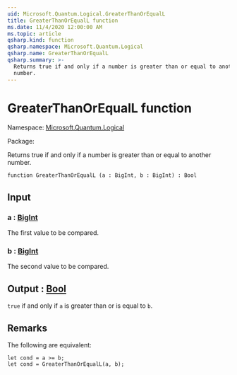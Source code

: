 ```yaml
---
uid: Microsoft.Quantum.Logical.GreaterThanOrEqualL
title: GreaterThanOrEqualL function
ms.date: 11/4/2020 12:00:00 AM
ms.topic: article
qsharp.kind: function
qsharp.namespace: Microsoft.Quantum.Logical
qsharp.name: GreaterThanOrEqualL
qsharp.summary: >-
  Returns true if and only if a number is greater than or equal to another
  number.
---
```


# GreaterThanOrEqualL function

Namespace: [Microsoft.Quantum.Logical](xref:Microsoft.Quantum.Logical)

Package: [](https://nuget.org/packages/)


Returns true if and only if a number is greater than or equal to anothernumber.

```qsharp
function GreaterThanOrEqualL (a : BigInt, b : BigInt) : Bool
```


## Input

### a : [BigInt](xref:microsoft.quantum.lang-ref.bigint)

The first value to be compared.


### b : [BigInt](xref:microsoft.quantum.lang-ref.bigint)

The second value to be compared.



## Output : [Bool](xref:microsoft.quantum.lang-ref.bool)

`true` if and only if `a` is greater than or is equal to `b`.

## Remarks

The following are equivalent:```Q#let cond = a >= b;let cond = GreaterThanOrEqualL(a, b);```